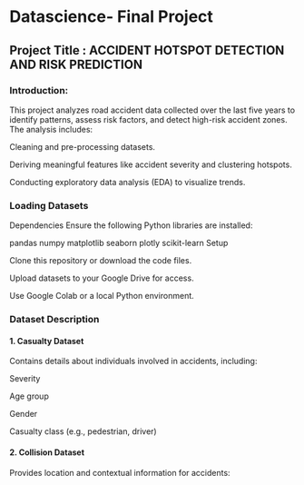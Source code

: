# Datascience- Final Project

## Project Title : ACCIDENT HOTSPOT DETECTION AND RISK PREDICTION

### Introduction:
This project analyzes road accident data collected over the last five years to identify patterns, assess risk factors, and detect high-risk accident zones. The analysis includes:

Cleaning and pre-processing datasets.

Deriving meaningful features like accident severity and clustering hotspots.

Conducting exploratory data analysis (EDA) to visualize trends.

### Loading Datasets
Dependencies
Ensure the following Python libraries are installed:

pandas
numpy
matplotlib
seaborn
plotly
scikit-learn
Setup

Clone this repository or download the code files.

Upload datasets to your Google Drive for access.

Use Google Colab or a local Python environment.

### Dataset Description
#### 1. Casualty Dataset
Contains details about individuals involved in accidents, including:

Severity

Age group

Gender

Casualty class (e.g., pedestrian, driver)

#### 2. Collision Dataset
Provides location and contextual information for accidents:
